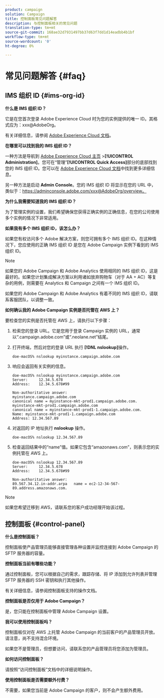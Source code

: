 ```yaml
---
product: campaign
solution: Campaign
title: 控制面板常见问题解答
description: 与控制面板相关的常见问题
translation-type: tm+mt
source-git-commit: 168ae32d7931497bb37d63f7dd1d14eadbb4b1bf
workflow-type: tm+mt
source-wordcount: '0'
ht-degree: 0%

---
```



# 常见问题解答 {#faq}

## IMS 组织 ID {#ims-org-id}

**什么是 IMS 组织 ID？**

它是在您首次登录 Adobe Experience Cloud 时为您的实例提供的唯一 ID。其格式应为：xxx@AdobeOrg。

有关详细信息，请参阅 [Adobe Experience Cloud 文档](https://marketing.adobe.com/resources/help/zh_CN/mcloud/organizations.html)。

**在哪里可以找到我的 IMS 组织 ID？**

一种方法是导航到 [Adobe Experience Cloud 主页](https://experiencecloud.adobe.com/) >**[!UICONTROL Administration]**。您可在“管理”**[!UICONTROL Quick Access]**&#x200B;部分的底部找到您的 IMS 组织 ID。您可以在 [Adobe Experience Cloud 文档](https://marketing.adobe.com/resources/help/zh_CN/mcloud/organizations.html)中找到更多详细信息。

另一种方法是启动 **Admin Console**。您的 IMS 组织 ID 将显示在您的 URL 中，类似于：https://adminconsole.adobe.com/xxx@AdobeOrg/overview。

**为什么我需要知道我的 IMS 组织 ID？**

为了管理实例的设置，我们希望确保您获得正确实例的正确信息，在您的公司使用多个实例的情况下非常适用。

**如果我有多个 IMS 组织 ID，该怎么办？**

如果您有权访问多个 Adobe 解决方案，则您可拥有多个 IMS 组织 ID。在这种情况下，您应使用的正确 IMS 组织 ID 是您在 Adobe Campaign 实例下看到的 IMS 组织 ID。

>[!NOTE]
>
>如果您的 Adobe Campaign 和 Adobe Analytics 使用相同的 IMS 组织 ID，这是最好的。如果您计划集成解决方案以利用诸如放弃购物车（对于 AA + AC）等复杂的用例，则需要在 Analytics 和 Campaign 之间有一个 IMS 组织 ID。
>
>如果您的 Adobe Campaign 和 Adobe Analytics 有着不同的 IMS 组织 ID，请联系客服团队，以调整一致。

**如何确认我的 Adobe Campaign 实例是否托管在 AWS 上？**

要检查您的实例是否托管在 AWS 上，请执行以下步骤：

1. 检索您的登录 URL。它是您用于登录 Campaign 实例的 URL，通常以“.campaign.adobe.com”或“.neolane.net”结尾。
1. 打开终端，然后对您的登录 URL 执行 **[!DNL nslookup]**&#x200B;操作。

   `doe-macOS% nslookup myinstance.campaign.adobe.com`

1. 响应会返回有关实例的信息。

   ```
   doe-macOS% nslookup myinstance.campaign.adobe.com
   Server:     12.34.5.678
   Address:    12.34.5.678#99
   
   Non-authoritative answer:
   myinstance.campaign.adobe.com
   canonical name = myinstance-mkt-prod1.campaign.adobe.com.
   myinstance-mkt-prod1.campaign.adobe.com
   canonical name = myinstance-mkt-prod1-1.campaign.adobe.com.
   Name: myinstance-mkt-prod1-1.campaign.adobe.com
   Address: 12.34.567.89
   ```

1. 对返回的 IP 地址执行 **nslookup** 操作。

   `doe-macOS% nslookup 12.34.567.89`

1. 检查返回结果中的“name”值。如果它包含“amazonaws.com”，则表示您的实例托管在 AWS 上。

   ```
   doe-macOS% nslookup 12.34.567.89
   Server:     12.34.5.678
   Address:    12.34.5.678#99
   
   Non-authoritative answer:
   89.567.34.12.in-addr.arpa   name = ec2-12-34-567-89.address.amazonaws.com.
   ```

>[!NOTE]
>
>如果您希望迁移到 AWS，请联系您的客户成功经理开始该过程。

## 控制面板 {#control-panel}

**什么是控制面板？**

控制面板使产品管理员能够直接管理各种设置并监控连接到 Adobe Campaign 的 SFTP 服务器的容量。

**控制面板当前有哪些功能？**

通过控制面板，您可以根据自己的需求，跟踪存储、将 IP 添加到允许列表并管理 SFTP 服务器的 SSH 密钥和执行其他操作。

有关详细信息，请参阅控制面板支持的操作文档。

**控制面板是否仅用于 Adobe Campaign？**

是，您只能在控制面板中管理 Adobe Campaign 设置。

**我可以使用控制面板吗？**

控制面板仅对在 AWS 上托管 Adobe Campaign 的当前客户的产品管理员开放。请注意，尚不支持混合环境。

如果您不是管理员，但想要访问，请联系您的产品管理员将您添加为管理员。

**如何访问控制面板？**

请按照“访问控制面板”文档中的详细说明操作。

**使用控制面板是否需要额外付费？**

不需要，如果您当前是 Adobe Campaign 的客户，则不会产生额外费用。
